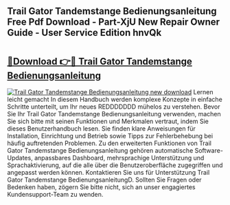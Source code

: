 ## Trail Gator Tandemstange Bedienungsanleitung Free Pdf Download - Part-XjU New Repair Owner Guide - User Service Edition hnvQk

# <h2><a href="http://df38l0y.blite.top/?on=Trail+Gator+Tandemstange+Bedienungsanleitung">🔗Download 👉🔴 Trail Gator Tandemstange Bedienungsanleitung</a></h2>

[![Trail Gator Tandemstange Bedienungsanleitung new download](https://i.imgur.com/lujVjoI.png)](http://df38l0y.blite.top/?on=Trail+Gator+Tandemstange+Bedienungsanleitung)
Lernen leicht gemacht In diesem Handbuch werden komplexe Konzepte in einfache Schritte unterteilt, um Ihr neues REDDDDDDD mühelos zu verstehen. Bevor Sie Ihr Trail Gator Tandemstange Bedienungsanleitung verwenden, machen Sie sich bitte mit seinen Funktionen und Merkmalen vertraut, indem Sie dieses Benutzerhandbuch lesen. Sie finden klare Anweisungen für Installation, Einrichtung und Betrieb sowie Tipps zur Fehlerbehebung bei häufig auftretenden Problemen. Zu den erweiterten Funktionen von Trail Gator Tandemstange Bedienungsanleitung gehören automatische Software-Updates, anpassbares Dashboard, mehrsprachige Unterstützung und Sprachaktivierung, auf die alle über die Benutzeroberfläche zugegriffen und angepasst werden können. Kontaktieren Sie uns für Unterstützung Trail Gator Tandemstange BedienungsanleitungD. Sollten Sie Fragen oder Bedenken haben, zögern Sie bitte nicht, sich an unser engagiertes Kundensupport-Team zu wenden.
